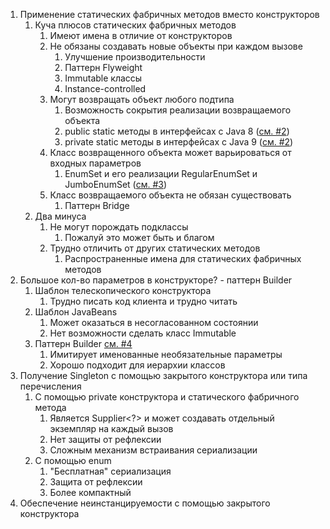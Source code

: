 1. Применение статических фабричных методов вместо конструкторов
    1. Куча плюсов статических фабричных методов
        1. Имеют имена в отличие от конструкторов
        2. Не обязаны создавать новые объекты при каждом вызове
            1. Улучшение производительности
            2. Паттерн Flyweight
            3. Immutable классы
            4. Instance-controlled
        3. Могут возвращать объект любого подтипа
            1. Возможность сокрытия реализации возвращаемого объекта
            2. public static методы в интерфейсах с Java
               8 ([см. #2](https://github.com/maksmolchdmitr/Effective-Java-Joshua-Bloch/tree/main/useful/links))
            3. private static методы в интерфейсах с Java
               9 ([см. #2](https://github.com/maksmolchdmitr/Effective-Java-Joshua-Bloch/tree/main/useful/links))
        4. Класс возвращенного объекта может варьироваться от входных параметров
            1. EnumSet и его реализации RegularEnumSet и
               JumboEnumSet ([см. #3](https://github.com/maksmolchdmitr/Effective-Java-Joshua-Bloch/tree/main/useful/links))
        5. Класс возвращаемого объекта не обязан существовать
            1. Паттерн Bridge
    2. Два минуса
        1. Не могут порождать подклассы
            1. Пожалуй это может быть и благом
        2. Трудно отличить от других статических методов
            1. Распространенные имена для статических фабричных методов
2. Большое кол-во параметров в конструкторе? - паттерн Builder
    1. Шаблон телескопического конструктора
        1. Трудно писать код клиента и трудно читать
    2. Шаблон JavaBeans
        1. Может оказаться в несогласованном состоянии
        2. Нет возможности сделать класс Immutable
    3. Паттерн Builder [см. #4](https://github.com/maksmolchdmitr/Effective-Java-Joshua-Bloch/tree/main/useful/links)
        1. Имитирует именованные необязательные параметры
        2. Хорошо подходит для иерархии классов
3. Получение Singleton с помощью закрытого конструктора или типа перечисления
    1. С помощью private конструктора и статического фабричного метода
        1. Является Supplier<?> и может создавать отдельный экземпляр на каждый вызов
        2. Нет защиты от рефлексии
        3. Сложным механизм встраивания сериализации
    2. С помощью enum
        1. "Бесплатная" сериализация
        2. Защита от рефлексии
        3. Более компактный
4. Обеспечение неинстанцируемости с помощью закрытого конструктора